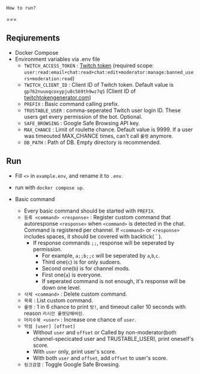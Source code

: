     How to run?
===

Reqiurements
---
- Docker Compose
- Environment variables via .env file
    - `TWITCH_ACCESS_TOKEN` : [Twitch token](https://twitchtokengenerator.com/quick/qONuuotkyB) (required scope: `user:read:email+chat:read+chat:edit+moderator:manage:banned_users+moderation:read`)
    - `TWITCH_CLIENT_ID` : Client ID of Twitch token. Default value is `gp762nuuoqcoxypju8c569th9wz7q5`
     (Client ID of [twitchtokengenerator.com](http://twitchtokengenerator.com))
    - `PREFIX` : Basic command calling prefix.
    - `TRUSTABLE_USER` : comma-seperated Twitch user login ID. These users get every permission of the bot. Optional.
    - `SAFE_BROWSING` : Google Safe Browsing API key.
    - `MAX_CHANCE` : Limit of roulette chance. Default value is 9999. If a user was timeouted MAX_CHANCE times, can't
      call `룰렛` anymore.
    - `DB_PATH` : Path of DB. Empty directory is recommended.

Run
---
- Fill `<>` in `example.env`, and rename it to `.env`.
- run with `docker compose up`.

- Basic command
    - Every basic command should be started with `PREFIX`.
    - `등록 <command> <response>` : Register custom command that autoresponse `<response>` when `<command>` is detected in the chat. Command is registered per channel. If `<command>` or `<response>` includes spaces, it should be covered with backtick( \` ).
      - If response commands `;;`, response will be seperated by permission.
        - For example, `a;;b;;c` will be seperated by `a`,`b`,`c`.
        - Third one(`c`) is for only sudoers.
        - Second one(`b`) is for channel mods.
        - First one(`a`) is everyone.
        - If seperated command is not enough, it's response will be down one level.
    - `삭제 <command>` : Delete custom command.
    - `목록` : List custom command.
    - `룰렛` : 1 in 6 chance to print `탕!`, and timeout caller 10 seconds with reason `러시안 룰렛당해버린`.
    - `머리수복 <user>` : Increase one chance of `user`.
    - `학점 [user] [offset]`
        - Without `user` and `offset` or Called by non-moderator(both channel-specicated user and TRUSTABLE_USER), print
          oneself's score.
        - With `user` only, print user's score.
        - With both `user` and `offset`, add `offset` to user's score.
    - `링크검열` : Toggle Google Safe Browsing.